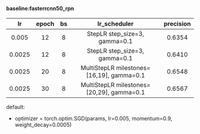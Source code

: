 #### baseline:fasterrcnn50_rpn
| lr | epoch | bs | lr_scheduler | precision |
| :----:| :----: | :----: | :----: | :----: |
| 0.005 | 12 | 8 |  StepLR step_size=3, gamma=0.1 | 0.6354 |
| 0.0025 | 12 | 8 | StepLR step_size=3, gamma=0.1 | 0.6410 |
| 0.0025 | 20 | 8 | MultiStepLR milestones=[16,19], gamma=0.1 | 0.6548 |
| 0.0025 | 30 | 8 | MultiStepLR milestones=[20,29], gamma=0.1 | 0.6567 |


default:
* optimizer = torch.optim.SGD(params, lr=0.005, momentum=0.9, weight_decay=0.0005)